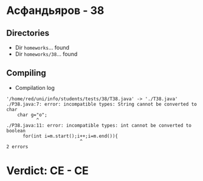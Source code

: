 # Асфандьяров - 38
## Directories
- Dir `homeworks`... found
- Dir `homeworks/38`... found
## Compiling
- Compilation log
```
'/home/red/uni/info/students/tests/38/T38.java' -> './T38.java'
./P38.java:7: error: incompatible types: String cannot be converted to char
    char g="o";
           ^
./P38.java:11: error: incompatible types: int cannot be converted to boolean
      for(int i=m.start();i++;i=m.end()){
                           ^
2 errors

```
# Verdict: **CE** - CE
